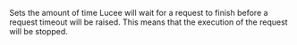 Sets the amount of time Lucee will wait for a request to finish before a request timeout will be raised. This means that the execution of the request will be stopped.